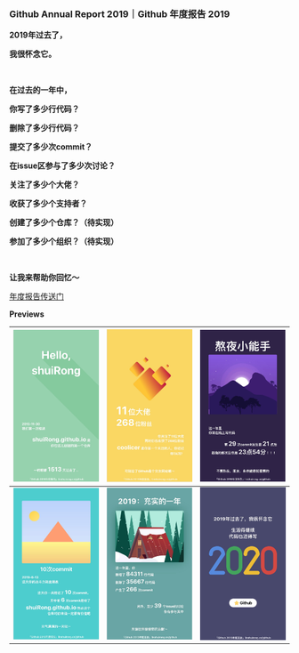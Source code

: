 ### Github Annual Report 2019｜Github 年度报告 2019



**2019年过去了，**

**我很怀念它。**

<br/>

**在过去的一年中，**

**你写了多少行代码？**

**删除了多少行代码？**

**提交了多少次commit？**

**在issue区参与了多少次讨论？**

**关注了多少个大佬？**

**收获了多少个支持者？**

**创建了多少个仓库？（待实现）**

**参加了多少个组织？（待实现）**

<br/>

**让我来帮助你回忆～**



[年度报告传送门](https://linshuirong.cn/github/)



**Previews**

| ![gakki](./previews/1.png) | ![gakki](./previews/2.png) | ![gakki](./previews/3.png) |
| -------------------------- | -------------------------- | -------------------------- |
| ![gakki](./previews/4.png) | ![gakki](./previews/5.png) | ![gakki](./previews/6.png) |

